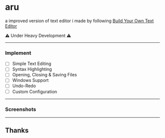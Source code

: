 # aru
a improved version of text editor i made by following [Build Your Own Text Editor](https://viewsourcecode.org/snaptoken/kilo/)

:warning: Under Heavy Development :warning:

---
### Implement
- [ ] Simple Text Editing
- [ ] Syntax Highlighting
- [ ] Opening, Closing & Saving Files
- [ ] Windows Support
- [ ] Undo-Redo
- [ ] Custom Configuration

---
### Screenshots



---
## Thanks

